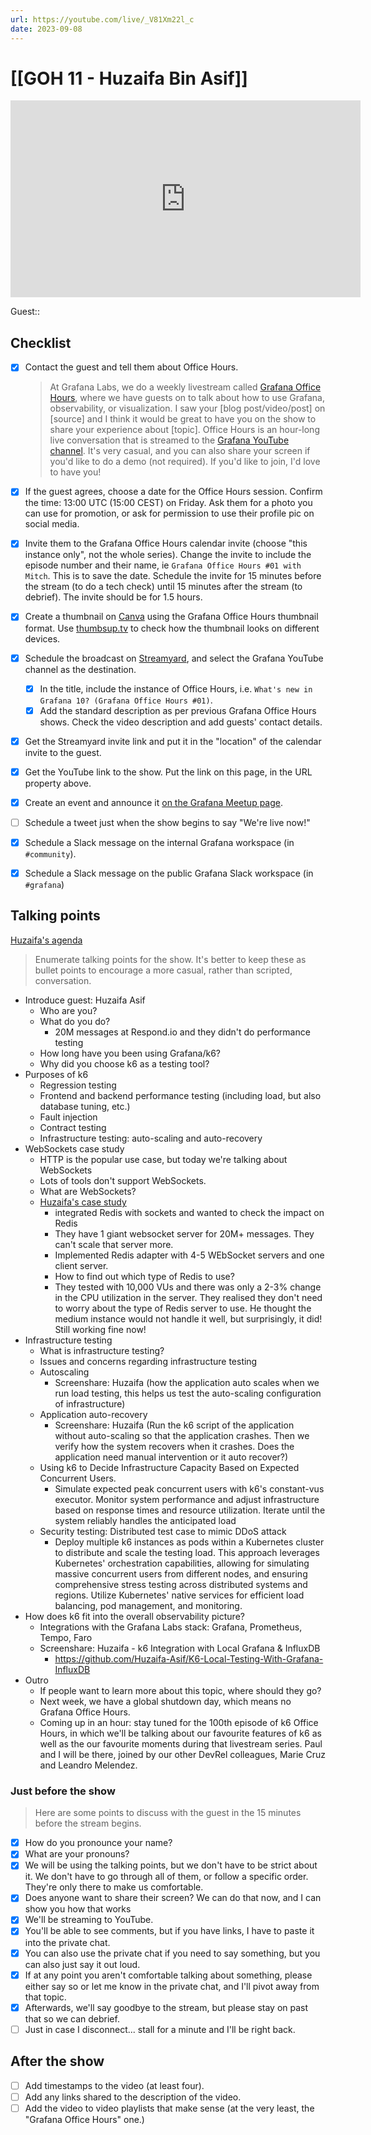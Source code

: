 ```yaml
---
url: https://youtube.com/live/_V81Xm22l_c
date: 2023-09-08
---
```

# [[GOH 11 - Huzaifa Bin Asif]]

<iframe width="560" height="315" src="https://www.youtube.com/embed/" title="YouTube video player" frameborder="0" allow="accelerometer; autoplay; clipboard-write; encrypted-media; gyroscope; picture-in-picture" allowfullscreen></iframe>

Guest:: 

## Checklist

- [x] Contact the guest and tell them about Office Hours.
	> At Grafana Labs, we do a weekly livestream called [Grafana Office Hours](https://www.youtube.com/watch?v=uk7NoagbJ28&list=PLDGkOdUX1Ujrrse-cdj20RRah9hyHdxBu), where we have guests on to talk about how to use Grafana, observability, or visualization. I saw your [blog post/video/post] on [source] and I think it would be great to have you on the show to share your experience about [topic].
	Office Hours is an hour-long live conversation that is streamed to the [Grafana YouTube channel](https://youtube.com/@grafana). It's very casual, and you can also share your screen if you'd like to do a demo (not required). If you'd like to join, I'd love to have you! 
- [x] If the guest agrees, choose a date for the Office Hours session. Confirm the time: 13:00 UTC (15:00 CEST) on Friday. Ask them for a photo you can use for promotion, or ask for permission to use their profile pic on social media.
- [x] Invite them to the Grafana Office Hours calendar invite (choose "this instance only", not the whole series). Change the invite to include the episode number and their name, ie `Grafana Office Hours #01 with Mitch`. This is to save the date. Schedule the invite for 15 minutes before the stream (to do a tech check) until 15 minutes after the stream (to debrief). The invite should be for 1.5 hours.
- [x] Create a thumbnail on [Canva](https://canva.com) using the Grafana Office Hours thumbnail format. Use [thumbsup.tv](https://thumbsup.tv) to check how the thumbnail looks on different devices.
- [x] Schedule the broadcast on [Streamyard](https://streamyard.com), and select the Grafana YouTube channel as the destination.
	- [x] In the title, include the instance of Office Hours, i.e. `What's new in Grafana 10? (Grafana Office Hours #01)`.
	- [x] Add the standard description as per previous Grafana Office Hours shows. Check the video description and add guests' contact details.
- [x] Get the Streamyard invite link and put it in the "location" of the calendar invite to the guest.
- [x] Get the YouTube link to the show. Put the link on this page, in the URL property above.
- [x] Create an event and announce it [on the Grafana Meetup page](https://www.meetup.com/grafana-friends-virtual-meetup-group/).
- [ ] Schedule a tweet just when the show begins to say "We're live now!"
- [x] Schedule a Slack message on the internal Grafana workspace (in `#community`).
- [x] Schedule a Slack message on the public Grafana Slack workspace (in `#grafana`)


## Talking points

[Huzaifa's agenda](https://docs.google.com/document/d/1KG9fkuxaO0OsH4_li-fj0YRJ1SvtqC_c1rU9a0-pJP0/edit#heading=h.5j9oouyj0zox)

> Enumerate talking points for the show. It's better to keep these as bullet points to encourage a more casual, rather than scripted, conversation.

- Introduce guest: Huzaifa Asif
	- Who are you?
	- What do you do?
		- 20M messages at Respond.io and they didn't do performance testing
	- How long have you been using Grafana/k6? 
	- Why did you choose k6 as a testing tool?
- Purposes of k6
	- Regression testing
	- Frontend and backend performance testing (including load, but also database tuning, etc.)
	- Fault injection
	- Contract testing
	- Infrastructure testing: auto-scaling and auto-recovery
- WebSockets case study
	- HTTP is the popular use case, but today we're talking about WebSockets
	- Lots of tools don't support WebSockets.
	- What are WebSockets?
	- [Huzaifa's case study](https://huzaifa-asif.notion.site/Performance-Assessment-of-Echo-Server-s-Horizontal-Scalability-using-K6-07e9c5904d844684a7e0620a5b788116?pvs=4)
		- integrated Redis with sockets and wanted to check the impact on Redis
		- They have 1 giant websocket server for 20M+ messages. They can't scale that server more.
		- Implemented Redis adapter with 4-5 WEbSocket servers and one client server.
		- How to find out which type of Redis to use?
		- They tested with 10,000 VUs and there was only a 2-3% change in the CPU utilization in the server. They realised they don't need to worry about the type of Redis server to use. He thought the medium instance would not handle it well, but surprisingly, it did! Still working fine now!
- Infrastructure testing
	- What is infrastructure testing?
	- Issues and concerns regarding infrastructure testing
	- Autoscaling
		- Screenshare: Huzaifa (how the application auto scales when we run load testing, this helps us test the auto-scaling configuration of infrastructure)
	- Application auto-recovery
		- Screenshare: Huzaifa (Run the k6 script of the application without auto-scaling so that the application crashes. Then we verify how the system recovers when it crashes. Does the application need manual intervention or it auto recover?)
	- Using k6 to Decide Infrastructure Capacity Based on Expected Concurrent Users.
		- Simulate expected peak concurrent users with k6's constant-vus executor. Monitor system performance and adjust infrastructure based on response times and resource utilization. Iterate until the system reliably handles the anticipated load
	- Security testing: Distributed test case to mimic DDoS attack
		- Deploy multiple k6 instances as pods within a Kubernetes cluster to distribute and scale the testing load. This approach leverages Kubernetes' orchestration capabilities, allowing for simulating massive concurrent users from different nodes, and ensuring comprehensive stress testing across distributed systems and regions. Utilize Kubernetes' native services for efficient load balancing, pod management, and monitoring.
- How does k6 fit into the overall observability picture?
	- Integrations with the Grafana Labs stack: Grafana, Prometheus, Tempo, Faro
	- Screenshare: Huzaifa - k6 Integration with Local Grafana & InfluxDB
		- https://github.com/Huzaifa-Asif/K6-Local-Testing-With-Grafana-InfluxDB
- Outro
	- If people want to learn more about this topic, where should they go?
	- Next week, we have a global shutdown day, which means no Grafana Office Hours.
	- Coming up in an hour: stay tuned for the 100th episode of k6 Office Hours, in which we'll be talking about our favourite features of k6 as well as the our favourite moments during that livestream series. Paul and I will be there, joined by our other DevRel colleagues, Marie Cruz and Leandro Melendez.

### Just before the show

> Here are some points to discuss with the guest in the 15 minutes before the stream begins.

- [x] How do you pronounce your name?
- [x] What are your pronouns?
- [x] We will be using the talking points, but we don't have to be strict about it. We don't have to go through all of them, or follow a specific order. They're only there to make us comfortable.
- [x] Does anyone want to share their screen? We can do that now, and I can show you how that works
- [x] We'll be streaming to YouTube.
- [x] You'll be able to see comments, but if you have links, I have to paste it into the private chat.
- [x] You can also use the private chat if you need to say something, but you can also just say it out loud.
- [x] If at any point you aren't comfortable talking about something, please either say so or let me know in the private chat, and I'll pivot away from that topic.
- [x] Afterwards, we'll say goodbye to the stream, but please stay on past that so we can debrief.
- [ ] Just in case I disconnect... stall for a minute and I'll be right back.

## After the show

- [ ] Add timestamps to the video (at least four).
- [ ] Add any links shared to the description of the video.
- [ ] Add the video to video playlists that make sense (at the very least, the "Grafana Office Hours" one.)